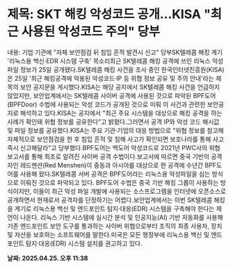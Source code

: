 # **제목: SKT 해킹 악성코드 공개…KISA "최근 사용된 악성코드 주의" 당부**

  내용: 기업·기관에 "자체 보안점검 뒤 침입 흔적 발견시 신고" 당부SK텔레콤 해킹 계기 '리눅스용 백신·EDR 시스템 구축' 목소리최근 SK텔레콤 해킹 공격에 쓰인 리눅스 악성파일 정보가 25일 공개됐다.SK텔레콤 해킹 사건을 조사 중인 한국인터넷진흥원(KISA)은 25일 '최근 해킹공격에 악용된 악성코드·IP 등 위협 정보 공유 및 주의 안내'라는 제목의 보안 공지문을 게시했다.KISA는 해당 공지에서 SK텔레콤 해킹 사건을 언급하지 않았지만, 보안업계에서는 SK텔레콤 사이버 공격에 사용된 것으로 파악된 BPF도어(BPFDoor) 수법에 사용되는 악성 코드가 공개된 것으로 미뤄 이 사건과 관련한 보안공지로 해석하고 있다.KISA는 공지에서 "최근 주요 시스템을 대상으로 해킹 공격을 하는 사례가 확인돼 위협 정보를 공유한다"고 밝혔다.그러면서 공격 IP와 악성 코드 해시값 및 파일 정보를 공유했다.KISA는 주요 기관·기업의 대응 방법으로 "위협 정보를 참고해 자체적으로 보안점검을 한 후 침입 흔적 및 침해 사고가 확인되면 보호나라를 통해 사고 즉시 신고해달라"고 당부했다.BPF도어는 백도어 악성코드로 2021년 PWC사의 위협 보고서를 통해 최초로 알려진 사이버 공격 수법이다.보고서에 따르면 중국 기반의 공격자인 레드멘션(Red Menshen)이 중동과 아시아를 대상으로 한 공격에 수년간 BPF도어를 사용해 왔다.SK텔레콤 서버 공격은 BPF도어라는 리눅스용 악성파일을 심는 방식으로 이뤄진 것으로 파악되고 있다. BPF도어 수법은 중국 기반 해킹 그룹이 사용하는 방식이지만, 이들이 최근 악성 파일 개발에 사용되는 소스프로그램을 인터넷에 오픈소스로 공개하면서 현재로서 공격자를 단정하기는 어렵다.보안업계에서는 이번 SK텔레콤 해킹을 계기로 리눅스용 백신 및 엔드포인트 탐지·대응(EDR) 시스템을 구축해야 한다는 제언이 나온다. 리눅스 기반 시스템에 실시간 분석 및 인공지능(AI) 기반 자동화를 사용해 기존 엔드포인트 보안 도구를 통과하는 사이버 위협으로부터 조직의 최종 사용자, 장치 및 자산을 보호하는 소프트웨어를 말한다.미국은 모든 행정부에 리눅스용 백신 및 엔드포인트 탐지·대응(EDR) 시스템 설치를 권고하고 있다.

  **날짜: 2025.04.25. 오후 11:38**